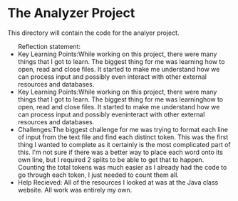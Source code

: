 # The Analyzer Project

This directory will contain the code for the analyer project. 

<ul>
    Reflection statement:
    <li>    Key Learning Points:While working on this project, there were many things that I got to learn. The biggest thing for me was learning how to open, read and close files. It started to make me understand how we can process input and possibly even interact with other external resources and databases.</li>
    <li>    Key Learning Points:While working on this project, there were many things that I got to learn. The biggest thing for me was learninghow to open, read and close files. It started to make me understand how we can process input and possibly eveninteract with other external resources and databases.</li>
    <li>Challenges:The biggest challenge for me was trying to format each line of input from the text file and find each distinct token. This was the first thing I wanted to complete as it certainly is the most complicated part of this. I'm not sure if there was a better way to place each word onto its own line, but I required 2 splits to be able to get that to happen. Counting the total tokens was much easier as I already had the code to go through each token, I just needed to count them all.</li>
    <li>Help Recieved: All of the resources I looked at was at the Java class website. All work was entirely my own.</li>
</ul>




